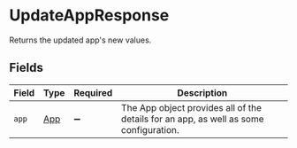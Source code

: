 # UpdateAppResponse

Returns the updated app's new values.


## Fields

| Field                                                                                 | Type                                                                                  | Required                                                                              | Description                                                                           |
| ------------------------------------------------------------------------------------- | ------------------------------------------------------------------------------------- | ------------------------------------------------------------------------------------- | ------------------------------------------------------------------------------------- |
| `app`                                                                                 | [App](../../models/shared/app.md)                                                     | :heavy_minus_sign:                                                                    | The App object provides all of the details for an app, as well as some configuration. |